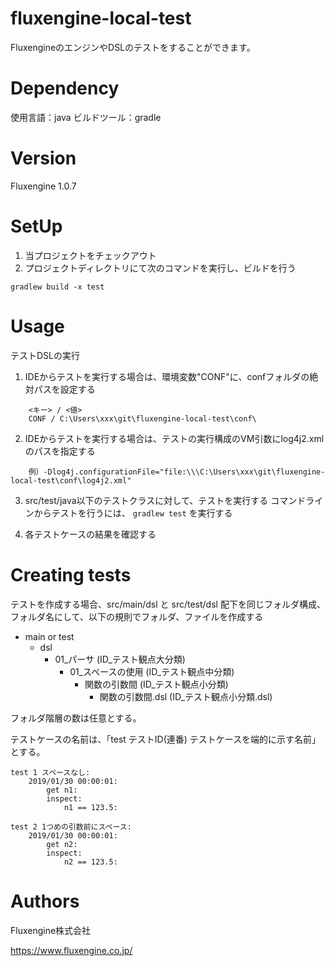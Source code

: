 # fluxengine-local-test
FluxengineのエンジンやDSLのテストをすることができます。

# Dependency
使用言語：java
ビルドツール：gradle

# Version
Fluxengine 1.0.7

# SetUp

1. 当プロジェクトをチェックアウト
2. プロジェクトディレクトリにて次のコマンドを実行し、ビルドを行う
```
gradlew build -x test
```

# Usage
テストDSLの実行

1. IDEからテストを実行する場合は、環境変数"CONF"に、confフォルダの絶対パスを設定する

```
    <キー> / <値>
    CONF / C:\Users\xxx\git\fluxengine-local-test\conf\
```

2. IDEからテストを実行する場合は、テストの実行構成のVM引数にlog4j2.xmlのパスを指定する

```
    例）-Dlog4j.configurationFile="file:\\\C:\Users\xxx\git\fluxengine-local-test\conf\log4j2.xml"
```

3. src/test/java以下のテストクラスに対して、テストを実行する
コマンドラインからテストを行うには、 `gradlew test` を実行する

4. 各テストケースの結果を確認する

# Creating tests
テストを作成する場合、src/main/dsl と src/test/dsl 配下を同じフォルダ構成、フォルダ名にして、以下の規則でフォルダ、ファイルを作成する
* main or test
	* dsl
		* 01_パーサ (ID_テスト観点大分類)
			* 01_スペースの使用 (ID_テスト観点中分類)
				* 関数の引数間 (ID_テスト観点小分類)
				  * 関数の引数間.dsl (ID_テスト観点小分類.dsl)

フォルダ階層の数は任意とする。

テストケースの名前は、「test テストID(連番) テストケースを端的に示す名前」とする。

```
test 1 スペースなし:
    2019/01/30 00:00:01:
        get n1:
        inspect:
            n1 == 123.5:

test 2 1つめの引数前にスペース:
    2019/01/30 00:00:01:
        get n2:
        inspect:
            n2 == 123.5:
```

# Authors
Fluxengine株式会社

https://www.fluxengine.co.jp/